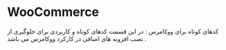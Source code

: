 # WooCommerce
کدهای کوتاه برای ووکامرس : 
در این قسمت کدهای کوتاه و کاربردی برای جلوگیری از نصب افزونه های اضافی در کارکرد ووکامرس می باشد .
